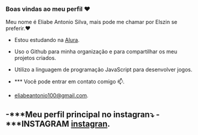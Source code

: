 ### Boas vindas ao meu perfil ❤️

Meu nome é Eliabe Antonio Silva, mais pode me chamar por Elszin se preferir.❤️

- Estou estudando na [Alura](https://www.alura.com.br).
- Uso o Github para  minha organização e para compartilhar os meu projetos criados.
- Utilizo a linguagem de programação JavaScript para desenvolver jogos.

- *** Você pode entrar em contato comigo 📫.

- eliabeantonio100@gmail.com.

-***Meu perfil principal no instagran⤵️
-***INSTAGRAM [instagran](https://www.instagram.com/elszin._/).
-

